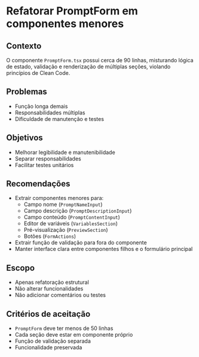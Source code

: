 # Refatorar PromptForm em componentes menores

## Contexto
O componente `PromptForm.tsx` possui cerca de 90 linhas, misturando lógica de estado, validação e renderização de múltiplas seções, violando princípios de Clean Code.

## Problemas
- Função longa demais
- Responsabilidades múltiplas
- Dificuldade de manutenção e testes

## Objetivos
- Melhorar legibilidade e manutenibilidade
- Separar responsabilidades
- Facilitar testes unitários

## Recomendações
- Extrair componentes menores para:
  - Campo nome (`PromptNameInput`)
  - Campo descrição (`PromptDescriptionInput`)
  - Campo conteúdo (`PromptContentInput`)
  - Editor de variáveis (`VariablesSection`)
  - Pré-visualização (`PreviewSection`)
  - Botões (`FormActions`)
- Extrair função de validação para fora do componente
- Manter interface clara entre componentes filhos e o formulário principal

## Escopo
- Apenas refatoração estrutural
- Não alterar funcionalidades
- Não adicionar comentários ou testes

## Critérios de aceitação
- `PromptForm` deve ter menos de 50 linhas
- Cada seção deve estar em componente próprio
- Função de validação separada
- Funcionalidade preservada